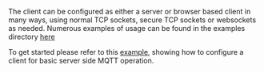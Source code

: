 The client can be configured as either a server or browser based client in many ways, using normal TCP sockets, secure TCP sockets or websockets as needed.
Numerous examples of usage can be found in the examples directory [here](https://github.com/shamblett/mqtt_client/tree/master/example)

To get started please refer to this [example](https://github.com/shamblett/mqtt_client/blob/master/example/mqtt_server_client.dart), showing how to configure a client for basic server side MQTT operation.
